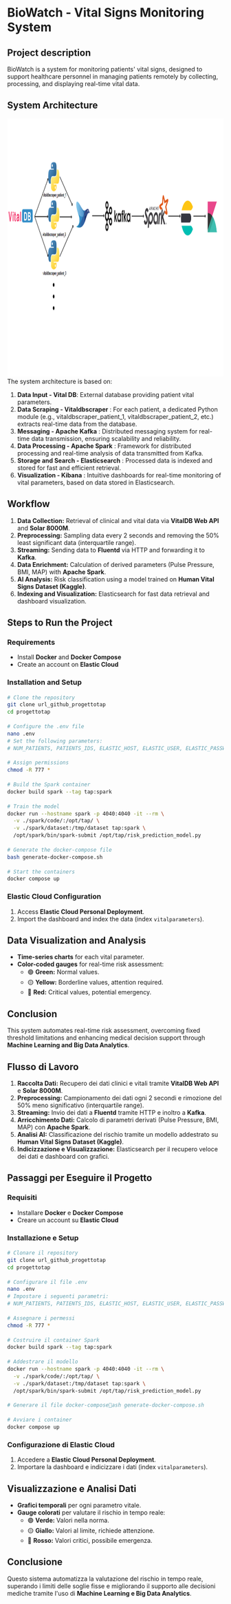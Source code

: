 # BioWatch - Vital Signs Monitoring System
## Project description
BioWatch is a system for monitoring patients' vital signs, designed to support healthcare personnel in managing patients remotely by collecting, processing, and displaying real-time vital data.

## System Architecture
<img src="book/images/data pipeline.png" alt="Pipeline" width="1500" height="600">
The system architecture is based on:

1. **Data Input - Vital DB**: External database providing patient vital parameters.
2. **Data Scraping - Vitaldbscraper** : For each patient, a dedicated Python module (e.g., vitaldbscraper_patient_1, vitaldbscraper_patient_2, etc.) extracts real-time data from the database.
3. **Messaging - Apache Kafka** : Distributed messaging system for real-time data transmission, ensuring scalability and reliability.
4. **Data Processing - Apache Spark** : Framework for distributed processing and real-time analysis of data transmitted from Kafka.
5. **Storage and Search - Elasticsearch** : Processed data is indexed and stored for fast and efficient retrieval.
6. **Visualization - Kibana** : Intuitive dashboards for real-time monitoring of vital parameters, based on data stored in Elasticsearch.

## Workflow
1. **Data Collection:** Retrieval of clinical and vital data via **VitalDB Web API** and **Solar 8000M**.
2. **Preprocessing:** Sampling data every 2 seconds and removing the 50% least significant data (interquartile range).
3. **Streaming:** Sending data to **Fluentd** via HTTP and forwarding it to **Kafka**.
4. **Data Enrichment:** Calculation of derived parameters (Pulse Pressure, BMI, MAP) with **Apache Spark**.
5. **AI Analysis:** Risk classification using a model trained on **Human Vital Signs Dataset (Kaggle)**.
6. **Indexing and Visualization:** Elasticsearch for fast data retrieval and dashboard visualization.

## Steps to Run the Project

### Requirements
- Install **Docker** and **Docker Compose**
- Create an account on **Elastic Cloud**

### Installation and Setup
```sh
# Clone the repository
git clone url_github_progettotap
cd progettotap

# Configure the .env file
nano .env
# Set the following parameters:
# NUM_PATIENTS, PATIENTS_IDS, ELASTIC_HOST, ELASTIC_USER, ELASTIC_PASSWORD

# Assign permissions
chmod -R 777 *

# Build the Spark container
docker build spark --tag tap:spark

# Train the model
docker run --hostname spark -p 4040:4040 -it --rm \
  -v ./spark/code/:/opt/tap/ \
  -v ./spark/dataset:/tmp/dataset tap:spark \
  /opt/spark/bin/spark-submit /opt/tap/risk_prediction_model.py

# Generate the docker-compose file
bash generate-docker-compose.sh

# Start the containers
docker compose up
```

### Elastic Cloud Configuration
1. Access **Elastic Cloud Personal Deployment**.
2. Import the dashboard and index the data (index `vitalparameters`).

## Data Visualization and Analysis
- **Time-series charts** for each vital parameter.
- **Color-coded gauges** for real-time risk assessment:
  - 🟢 **Green:** Normal values.
  - 🟡 **Yellow:** Borderline values, attention required.
  - 🔴 **Red:** Critical values, potential emergency.

## Conclusion
This system automates real-time risk assessment, overcoming fixed threshold limitations and enhancing medical decision support through **Machine Learning and Big Data Analytics**.



   
   

## Flusso di Lavoro
1. **Raccolta Dati:** Recupero dei dati clinici e vitali tramite **VitalDB Web API** e **Solar 8000M**.
2. **Preprocessing:** Campionamento dei dati ogni 2 secondi e rimozione del 50% meno significativo (interquartile range).
3. **Streaming:** Invio dei dati a **Fluentd** tramite HTTP e inoltro a **Kafka**.
4. **Arricchimento Dati:** Calcolo di parametri derivati (Pulse Pressure, BMI, MAP) con **Apache Spark**.
5. **Analisi AI:** Classificazione del rischio tramite un modello addestrato su **Human Vital Signs Dataset (Kaggle)**.
6. **Indicizzazione e Visualizzazione:** Elasticsearch per il recupero veloce dei dati e dashboard con grafici.

## Passaggi per Eseguire il Progetto

### Requisiti
- Installare **Docker** e **Docker Compose**
- Creare un account su **Elastic Cloud**

### Installazione e Setup
```sh
# Clonare il repository
git clone url_github_progettotap
cd progettotap

# Configurare il file .env
nano .env
# Impostare i seguenti parametri:
# NUM_PATIENTS, PATIENTS_IDS, ELASTIC_HOST, ELASTIC_USER, ELASTIC_PASSWORD

# Assegnare i permessi
chmod -R 777 *

# Costruire il container Spark
docker build spark --tag tap:spark

# Addestrare il modello
docker run --hostname spark -p 4040:4040 -it --rm \
  -v ./spark/code/:/opt/tap/ \
  -v ./spark/dataset:/tmp/dataset tap:spark \
  /opt/spark/bin/spark-submit /opt/tap/risk_prediction_model.py

# Generare il file docker-composeash generate-docker-compose.sh

# Avviare i container
docker compose up
```

### Configurazione di Elastic Cloud
1. Accedere a **Elastic Cloud Personal Deployment**.
2. Importare la dashboard e indicizzare i dati (index `vitalparameters`).

## Visualizzazione e Analisi Dati
- **Grafici temporali** per ogni parametro vitale.
- **Gauge colorati** per valutare il rischio in tempo reale:
  - 🟢 **Verde:** Valori nella norma.
  - 🟡 **Giallo:** Valori al limite, richiede attenzione.
  - 🔴 **Rosso:** Valori critici, possibile emergenza.

## Conclusione
Questo sistema automatizza la valutazione del rischio in tempo reale, superando i limiti delle soglie fisse e migliorando il supporto alle decisioni mediche tramite l'uso di **Machine Learning e Big Data Analytics**.


 
